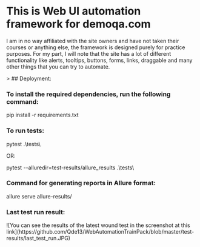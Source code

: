 <h1>This is Web UI automation framework for demoqa.com </h1>
<p>I am in no way affiliated with the site owners and have not taken their courses or anything else, the framework is designed purely for practice purposes. For my part, I will note that the site has a lot of different functionality like alerts, tooltips, buttons, forms, links, draggable and many other things that you can try to automate. </p>>
## Deployment:
<h3>To install the required dependencies, run the following command: </h3>
<p>pip install -r requirements.txt </p>
<h3>To run tests: </h3>
<p> pytest .\tests\ </p>
<p>OR: </p>
<p> pytest --alluredir=test-results/allure_results .\tests\ </p>
<h3>Command for generating reports in Allure format: </h3>
<p> allure serve allure-results/ </p>


<h3>Last test run result:</h3>
![You can see the results of the latest wound test in the screenshot at this link](https://github.com/Qde13/WebAutomationTrainPack/blob/master/test-results/last_test_run.JPG)
